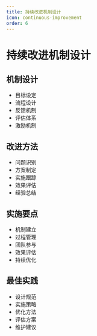 ```yaml
---
title: 持续改进机制设计
icon: continuous-improvement
order: 6
---
```


# 持续改进机制设计

## 机制设计
- 目标设定
- 流程设计
- 反馈机制
- 评估体系
- 激励机制

## 改进方法
- 问题识别
- 方案制定
- 实施跟踪
- 效果评估
- 经验总结

## 实施要点
- 机制建立
- 过程管理
- 团队参与
- 效果评估
- 持续优化

## 最佳实践
- 设计规范
- 实施策略
- 优化方法
- 评估方案
- 维护建议
